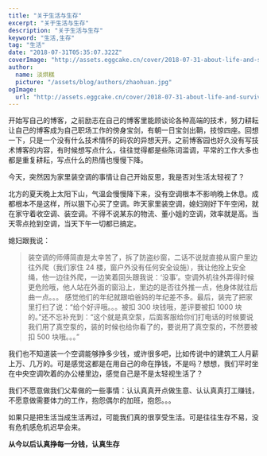```yaml
---
title: "关于生活与生存"
excerpt: "关于生活与生存"
description: "关于生活与生存"
keyword: "生活,生存"
tag: "生活"
date: "2018-07-31T05:35:07.322Z"
coverImage: "http://assets.eggcake.cn/cover/2018-07-31-about-life-and-survival.jpg"
author:
  name: 淡烘糕
  picture: "/assets/blog/authors/zhaohuan.jpg"
ogImage:
  url: "http://assets.eggcake.cn/cover/2018-07-31-about-life-and-survival.jpg"
---
```


开始写自己的博客，之前励志在自己的博客里能顾谈论各种高端的技术，努力耕耘让自己的博客成为自己职场工作的傍身宝剑，有朝一日宝剑出鞘，技惊四座。回想一下，只是一个没有什么技术情怀的码农的异想天开。之前博客园也好久没有写技术博客的内容，有时候想写点什么，往往觉得都是些陈词滥调，平常的工作大多也都是重复耕耘，写点什么的热情也慢慢下降。

今天，突然因为家里装空调的事情让自己开始反思，我是否对生活太轻视了？

北方的夏天晚上太阳下山，气温会慢慢降下来，没有空调根本不影响晚上休息。成都根本不是这样，所以狠下心买了空调。昨天家里装空调，媳妇刚好下午空闲，就在家守着收空调、装空调。不得不说某东的物流、董小姐的空调，效率就是高。当天零点抢到空调，当天下午一切都已搞定。

媳妇跟我说：

> 装空调的师傅简直是太辛苦了，拆了防盗纱窗，二话不说就直接从窗户里边往外爬（我们家住 24 楼，窗户外没有任何安全设施），我让他拴上安全绳，他一边往外爬，一边笑着回头跟我说：‘没事’。空调外机往外弄得时候更危险哦，他人站在外面的窗沿上，里边的是否往外推一点，他身体就往后曲一点。。。
> 感觉他们的年纪就跟咱爸妈的年纪差不多。最后，装完了把家里打扫了说：“给个好评哦。。。被扣 300 块钱哦，差评要被扣 1000 块的。”还不忘补充到：“这个就是真空泵，后面客服给你们打电话的时候要说我们用了真空泵的，装的时候也给你看了的，要说用了真空泵的，不然要被扣 500 块哦。。。”

我们也不知道装一个空调能够挣多少钱，或许很多吧，比如传说中的建筑工人月薪上万、几万的。可是感觉这都是在用自己的命在挣钱，不是吗？想想，我们平时坐在中央空调吹着的办公楼里边，感觉自己是不是太轻视生活了？

我们不愿意做我们父辈做的一些事情：认认真真开点做生意、认认真真打工赚钱，不愿意做需要体力的工作，抱怨偶尔的加班，抱怨。。。

如果只是把生活当成生活再过，可能我们真的很享受生活。可是往往生存不易，没有危机感危机迟早会来。

**从今以后认真挣每一分钱，认真生存**
